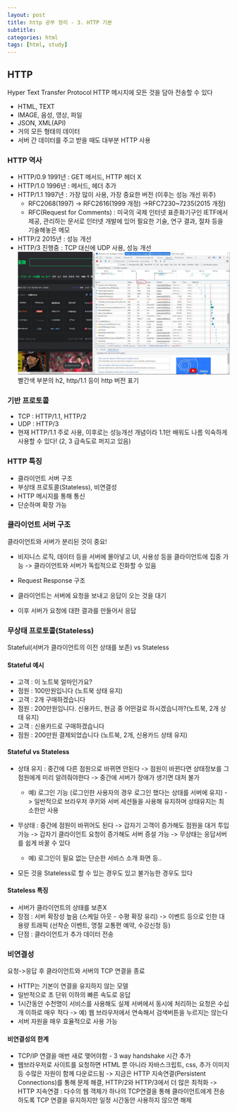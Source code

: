 ```yaml
---
layout: post
title: http 공부 정리 - 3. HTTP 기본
subtitle: 
categories: html
tags: [html, study]
---
```


## HTTP
Hyper Text Transfer Protocol
HTTP 메시지에 모든 것을 담아 전송할 수 있다

- HTML, TEXT
- IMAGE, 음성, 영상, 파일
- JSON, XML(API)
- 거의 모든 형태의 데이터
- 서버 간 데이터를 주고 받을 때도 대부분 HTTP 사용

### HTTP 역사
- HTTP/0.9 1991년 : GET 메서드, HTTP 헤더 X
- HTTP/1.0 1996년 : 메서드, 헤더 추가
- HTTP/1.1 1997년 : 가장 많이 사용, 가장 중요한 버전 (이후는 성능 개선 위주)
  - RFC2068(1997) -> RFC2616(1999 개정) ->RFC7230~7235(2015 개정)
  - RFC(Request for Comments) : 미국의 국제 인터넷 표준화기구인 IETF에서 제공, 관리하는 문서로 인터넷 개발에 있어 필요한 기술, 연구 결과, 절차 등을 기술해놓은 메모
- HTTP/2 2015년 : 성능 개선
- HTTP/3 진행중 : TCP 대신에 UDP 사용, 성능 개선
![](/img/http-protocol.JPG)
빨간색 부분의 h2, http/1.1 등이 http 버전 표기


### 기반 프로토콜
- TCP : HTTP/1.1, HTTP/2
- UDP : HTTP/3
- 현재 HTTP/1.1 주로 사용, 이후로는 성능개선 개념이라 1.1만 배워도 나름 익숙하게 사용할 수 있다! (2, 3 급속도로 퍼지고 있음)

### HTTP 특징
- 클라이언트 서버 구조
- 부상태 프로토콜(Stateless), 비연결성
- HTTP 메시지를 통해 통신
- 단순하며 확장 가능

### 클라이언트 서버 구조
클라이언트와 서버가 분리된 것이 중요!
- 비지니스 로직, 데이터 등을 서버에 몰아넣고 UI, 사용성 등을 클라이언트에 집중 가능
 -> 클라이언트와 서버가 독립적으로 진화할 수 있음

- Request Response 구조
- 클라이언트는 서버에 요청을 보내고 응답이 오는 것을 대기
- 이후 서버가 요청에 대한 결과를 만들어서 응답

### 무상태 프로토콜(Stateless)
Stateful(서버가 클라이언트의 이전 상태를 보존) vs Stateless

#### Stateful 예시
 - 고객 : 이 노트북 얼마인가요?
 - 점원 : 100만원입니다 (노트북 상태 유지)
 - 고객 : 2개 구매하겠습니다
 - 점원 : 200만원입니다. 신용카드, 현금 중 어떤걸로 하시겠습니까?(노트북, 2개 상태 유지)
 - 고객 : 신용카드로 구매하겠습니다
 - 점원 : 200만원 결제되었습니다 (노트북, 2개, 신용카드 상태 유지)

#### Stateful vs Stateless
- 상태 유지 : 중간에 다른 점원으로 바뀌면 안된다
 -> 점원이 바뀐다면 상태정보를 그 점원에게 미리 알려줘야한다
 -> 중간에 서버가 장애가 생기면 대처 불가
    - 예) 로그인 기능 (로그인한 사용자의 경우 로그인 했다는 상태를 서버에 유지)
      -> 일반적으로 브라우저 쿠키와 서버 세션들을 사용해 유지하며 상태유지는 최소한만 사용
- 무상태 : 중간에 점원이 바뀌어도 된다
 -> 갑자기 고객이 증가해도 점원을 대거 투입 가능
 -> 갑자기 클라이언트 요청이 증가해도 서버 증설 가능
 -> 무상태는 응답서버를 쉽게 바꿀 수 있다
    - 예) 로그인이 필요 없는 단순한 서비스 소개 화면 등..

- 모든 것을 Stateless로 할 수 있는 경우도 있고 불가능한 경우도 있다

#### Stateless 특징
- 서버가 클라이언트의 상태를 보존X
- 장점 : 서버 확장성 높음 (스케일 아웃 - 수평 확장 유리)
  -> 이벤트 등으로 인한 대용량 트래픽 (선착순 이벤트, 명절 교통편 예약, 수강신청 등)
- 단점 : 클라이언트가 추가 데이터 전송

### 비연결성
요청->응답 후 클라이언트와 서버의 TCP 연결을 종료
- HTTP는 기본이 연결을 유지하지 않는 모델
- 일반적으로 초 단위 이하의 빠른 속도로 응답
- 1시간동안 수천명이 서비스를 사용해도 실제 서버에서 동시에 처리하는 요청은 수십개 이하로 매우 적다
  -> 예) 웹 브라우저에서 연속해서 검색버튼을 누르지는 않는다
- 서버 자원을 매우 효율적으로 사용 가능

#### 비연결성의 한계
- TCP/IP 연결을 매번 새로 맺어야함 - 3 way handshake 시간 추가
- 웹브라우저로 사이트를 요청하면 HTML 뿐 아니라 자바스크립트, css, 추가 이미지 등 수많은 자원이 함께 다운로드됨
  -> 지금은 HTTP 지속연결(Persistent Connections)를 통해 문제 해결, HTTP/2와 HTTP/3에서 더 많은 최적화
  -> HTTP 지속연결 : 다수의 웹 객체가 하나의 TCP연결을 통해 클라이언트에게 전송하도록 TCP 연결을 유지하지만 일정 시간동안 사용하지 않으면 해제